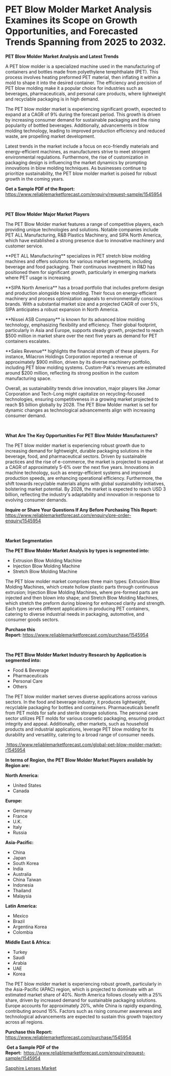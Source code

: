 <p><h1>PET Blow Molder Market Analysis Examines its Scope on Growth Opportunities, and Forecasted Trends Spanning from 2025 to 2032.</h1></p><p><strong>PET Blow Molder Market Analysis and Latest Trends</strong></p>
<p><p>A PET blow molder is a specialized machine used in the manufacturing of containers and bottles made from polyethylene terephthalate (PET). This process involves heating preformed PET material, then inflating it within a mold to shape it into the desired container. The efficiency and precision of PET blow molding make it a popular choice for industries such as beverages, pharmaceuticals, and personal care products, where lightweight and recyclable packaging is in high demand.</p><p>The PET blow molder market is experiencing significant growth, expected to expand at a CAGR of 9% during the forecast period. This growth is driven by increasing consumer demand for sustainable packaging and the rising popularity of bottled beverages. Additionally, advancements in blow molding technology, leading to improved production efficiency and reduced waste, are propelling market development. </p><p>Latest trends in the market include a focus on eco-friendly materials and energy-efficient machines, as manufacturers strive to meet stringent environmental regulations. Furthermore, the rise of customization in packaging design is influencing the market dynamics by prompting innovations in blow molding techniques. As businesses continue to prioritize sustainability, the PET blow molder market is poised for robust growth in the coming years.</p></p>
<p><strong>Get a Sample PDF of the Report:&nbsp;</strong> <a href="https://www.reliablemarketforecast.com/enquiry/request-sample/1545954?utm_campaign=1134&utm_medium=2&utm_source=Github&utm_content=ia&utm_term=17022025&utm_id=pet-blow-molder">https://www.reliablemarketforecast.com/enquiry/request-sample/1545954</a></p>
<p>&nbsp;</p>
<p><strong>PET Blow Molder Major Market Players</strong></p>
<p><p>The PET Blow Molder market features a range of competitive players, each providing unique technologies and solutions. Notable companies include PET ALL Manufacturing, R&B Plastics Machinery, and SIPA North America, which have established a strong presence due to innovative machinery and customer service.</p><p>**PET ALL Manufacturing** specializes in PET stretch blow molding machines and offers solutions for various market segments, including beverage and food packaging. Their continuous investment in R&D has positioned them for significant growth, particularly in emerging markets where PET usage is increasing.</p><p>**SIPA North America** has a broad portfolio that includes preform design and production alongside blow molding. Their focus on energy-efficient machinery and process optimization appeals to environmentally conscious brands. With a substantial market size and a projected CAGR of over 5%, SIPA anticipates a robust expansion in North America.</p><p>**Nissei ASB Company** is known for its advanced blow molding technology, emphasizing flexibility and efficiency. Their global footprint, particularly in Asia and Europe, supports steady growth, projected to reach $500 million in market share over the next five years as demand for PET containers escalates.</p><p>**Sales Revenue** highlights the financial strength of these players. For instance, Milacron Holdings Corporation reported a revenue of approximately $900 million, driven by its diverse machinery portfolio, including PET blow molding systems. Custom-Pak's revenues are estimated around $200 million, reflecting its strong position in the custom manufacturing space.</p><p>Overall, as sustainability trends drive innovation, major players like Jomar Corporation and Tech-Long might capitalize on recycling-focused technologies, ensuring competitiveness in a growing market projected to reach $5 billion globally by 2028. The PET Blow Molder market is set for dynamic changes as technological advancements align with increasing consumer demand.</p></p>
<p>&nbsp;</p>
<p><strong>What Are The Key Opportunities For PET Blow Molder Manufacturers?</strong></p>
<p><p>The PET blow molder market is experiencing robust growth due to increasing demand for lightweight, durable packaging solutions in the beverage, food, and pharmaceutical sectors. Driven by sustainable practices and the rise of e-commerce, the market is projected to expand at a CAGR of approximately 5-6% over the next five years. Innovations in machine technology, such as energy-efficient systems and improved production speeds, are enhancing operational efficiency. Furthermore, the shift towards recyclable materials aligns with global sustainability initiatives, bolstering market potential. By 2028, the market is expected to reach USD 3 billion, reflecting the industry's adaptability and innovation in response to evolving consumer demands.</p></p>
<p><strong>Inquire or Share Your Questions If Any Before Purchasing This Report:</strong> <a href="https://www.reliablemarketforecast.com/enquiry/pre-order-enquiry/1545954?utm_campaign=1134&utm_medium=2&utm_source=Github&utm_content=ia&utm_term=17022025&utm_id=pet-blow-molder">https://www.reliablemarketforecast.com/enquiry/pre-order-enquiry/1545954</a></p>
<p>&nbsp;</p>
<p><strong>Market Segmentation</strong></p>
<p><strong>The PET Blow Molder Market Analysis by types is segmented into:</strong></p>
<p><ul><li>Extrusion Blow Molding Machine</li><li>Injection Blow Molding Machine</li><li>Stretch Blow Molding Machine</li></ul></p>
<p><p>The PET blow molder market comprises three main types: Extrusion Blow Molding Machines, which create hollow plastic parts through continuous extrusion; Injection Blow Molding Machines, where pre-formed parts are injected and then blown into shape; and Stretch Blow Molding Machines, which stretch the preform during blowing for enhanced clarity and strength. Each type serves different applications in producing PET containers, catering to diverse industrial needs in packaging, automotive, and consumer goods sectors.</p></p>
<p><strong>Purchase this Report:&nbsp;</strong><a href="https://www.reliablemarketforecast.com/purchase/1545954?utm_campaign=1134&utm_medium=2&utm_source=Github&utm_content=ia&utm_term=17022025&utm_id=pet-blow-molder">https://www.reliablemarketforecast.com/purchase/1545954</a></p>
<p>&nbsp;</p>
<p><strong>The PET Blow Molder Market Industry Research by Application is segmented into:</strong></p>
<p><ul><li>Food & Beverage</li><li>Pharmaceuticals</li><li>Personal Care</li><li>Others</li></ul></p>
<p><p>The PET blow molder market serves diverse applications across various sectors. In the food and beverage industry, it produces lightweight, recyclable packaging for bottles and containers. Pharmaceuticals benefit from PET molds for safe and sterile storage solutions. The personal care sector utilizes PET molds for various cosmetic packaging, ensuring product integrity and appeal. Additionally, other markets, such as household products and industrial applications, leverage PET blow molding for its durability and versatility, catering to a broad range of consumer needs.</p></p>
<p><a href="https://www.reliablemarketforecast.com/global-pet-blow-molder-market-r1545954?utm_campaign=1134&utm_medium=2&utm_source=Github&utm_content=ia&utm_term=17022025&utm_id=pet-blow-molder">&nbsp;https://www.reliablemarketforecast.com/global-pet-blow-molder-market-r1545954</a></p>
<p><strong>In terms of Region, the PET Blow Molder Market Players available by Region are:</strong></p>
<p>
    <p> <strong> North America: </strong>
        <ul>
            <li>United States</li>
            <li>Canada</li>
        </ul>
        </p> 
    <p> <strong> Europe: </strong>
        <ul>
            <li>Germany</li>
            <li>France</li>
            <li>U.K.</li>
            <li>Italy</li>
            <li>Russia</li>
        </ul>
        </p> 
    <p> <strong> Asia-Pacific: </strong>
        <ul>
            <li>China</li>
            <li>Japan</li>
            <li>South Korea</li>
            <li>India</li>
            <li>Australia</li>
            <li>China Taiwan</li>
            <li>Indonesia</li>
            <li>Thailand</li>
            <li>Malaysia</li>
        </ul>
        </p> 
    <p> <strong> Latin America: </strong>
        <ul>
            <li>Mexico</li>
            <li>Brazil</li>
            <li>Argentina Korea</li>
            <li>Colombia</li>
        </ul>
        </p> 
    <p> <strong> Middle East & Africa: </strong>
        <ul>
            <li>Turkey</li>
            <li>Saudi</li>
            <li>Arabia</li>
            <li>UAE</li>
            <li>Korea</li>
        </ul>
    </p>
    </p>
<p><p>The PET blow molder market is experiencing robust growth, particularly in the Asia-Pacific (APAC) region, which is projected to dominate with an estimated market share of 40%. North America follows closely with a 25% share, driven by increased demand for sustainable packaging solutions. Europe accounts for approximately 20%, while China is rapidly expanding, contributing around 15%. Factors such as rising consumer awareness and technological advancements are expected to sustain this growth trajectory across all regions.</p></p>
<p><strong>Purchase this Report: </strong><a href="https://www.reliablemarketforecast.com/purchase/1545954?utm_campaign=1134&utm_medium=2&utm_source=Github&utm_content=ia&utm_term=17022025&utm_id=pet-blow-molder">https://www.reliablemarketforecast.com/purchase/1545954</a></p>
<p>&nbsp;<strong>Get a Sample PDF of the Report:&nbsp;&nbsp;</strong><a href="https://www.reliablemarketforecast.com/enquiry/request-sample/1545954?utm_campaign=1134&utm_medium=2&utm_source=Github&utm_content=ia&utm_term=17022025&utm_id=pet-blow-molder">https://www.reliablemarketforecast.com/enquiry/request-sample/1545954</a></p>
<p><strong></strong></p>
<p><p><a href="https://github.com/BryceTownsendr/Market-Research-Report-List-7/blob/main/sapphire-lenses-market.md?utm_campaign=1134&utm_medium=2&utm_source=Github&utm_content=ia&utm_term=17022025&utm_id=pet-blow-molder">Sapphire Lenses Market</a></p></p>